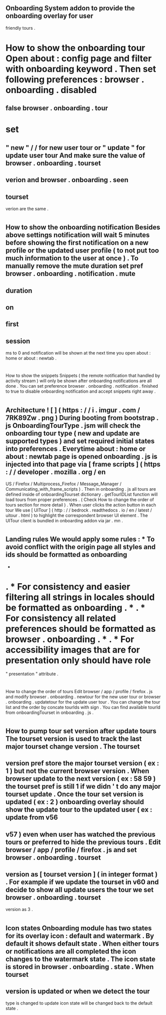 #
Onboarding
System
addon
to
provide
the
onboarding
overlay
for
user
-
friendly
tours
.
#
#
How
to
show
the
onboarding
tour
Open
about
:
config
page
and
filter
with
onboarding
keyword
.
Then
set
following
preferences
:
browser
.
onboarding
.
disabled
=
false
browser
.
onboarding
.
tour
-
set
=
"
new
"
/
/
for
new
user
tour
or
"
update
"
for
update
user
tour
And
make
sure
the
value
of
browser
.
onboarding
.
tourset
-
verion
and
browser
.
onboarding
.
seen
-
tourset
-
verion
are
the
same
.
#
#
How
to
show
the
onboarding
notification
Besides
above
settings
notification
will
wait
5
minutes
before
showing
the
first
notification
on
a
new
profile
or
the
updated
user
profile
(
to
not
put
too
much
information
to
the
user
at
once
)
.
To
manually
remove
the
mute
duration
set
pref
browser
.
onboarding
.
notification
.
mute
-
duration
-
on
-
first
-
session
-
ms
to
0
and
notification
will
be
shown
at
the
next
time
you
open
about
:
home
or
about
:
newtab
.
#
#
How
to
show
the
snippets
Snippets
(
the
remote
notification
that
handled
by
activity
stream
)
will
only
be
shown
after
onboarding
notifications
are
all
done
.
You
can
set
preference
browser
.
onboarding
.
notification
.
finished
to
true
to
disable
onboarding
notification
and
accept
snippets
right
away
.
#
#
Architecture
!
[
]
(
https
:
/
/
i
.
imgur
.
com
/
7RK89Zw
.
png
)
During
booting
from
bootstrap
.
js
OnboardingTourType
.
jsm
will
check
the
onboarding
tour
type
(
new
and
update
are
supported
types
)
and
set
required
initial
states
into
preferences
.
Everytime
about
:
home
or
about
:
newtab
page
is
opened
onboarding
.
js
is
injected
into
that
page
via
[
frame
scripts
]
(
https
:
/
/
developer
.
mozilla
.
org
/
en
-
US
/
Firefox
/
Multiprocess_Firefox
/
Message_Manager
/
Communicating_with_frame_scripts
)
.
Then
in
onboarding
.
js
all
tours
are
defined
inside
of
onboardingTourset
dictionary
.
getTourIDList
function
will
load
tours
from
proper
preferences
.
(
Check
How
to
change
the
order
of
tours
section
for
more
detail
)
.
When
user
clicks
the
action
button
in
each
tour
We
use
[
UITour
]
(
http
:
/
/
bedrock
.
readthedocs
.
io
/
en
/
latest
/
uitour
.
html
)
to
highlight
the
correspondent
browser
UI
element
.
The
UITour
client
is
bundled
in
onboarding
addon
via
jar
.
mn
.
#
#
Landing
rules
We
would
apply
some
rules
:
*
To
avoid
conflict
with
the
origin
page
all
styles
and
ids
should
be
formatted
as
onboarding
-
*
.
*
For
consistency
and
easier
filtering
all
strings
in
locales
should
be
formatted
as
onboarding
.
*
.
*
For
consistency
all
related
preferences
should
be
formatted
as
browser
.
onboarding
.
*
.
*
For
accessibility
images
that
are
for
presentation
only
should
have
role
=
"
presentation
"
attribute
.
#
#
How
to
change
the
order
of
tours
Edit
browser
/
app
/
profile
/
firefox
.
js
and
modify
browser
.
onboarding
.
newtour
for
the
new
user
tour
or
browser
.
onboarding
.
updatetour
for
the
update
user
tour
.
You
can
change
the
tour
list
and
the
order
by
concate
tourIds
with
sign
.
You
can
find
available
tourId
from
onboardingTourset
in
onboarding
.
js
.
#
#
How
to
pump
tour
set
version
after
update
tours
The
tourset
version
is
used
to
track
the
last
major
tourset
change
version
.
The
tourset
-
version
pref
store
the
major
tourset
version
(
ex
:
1
)
but
not
the
current
browser
version
.
When
browser
update
to
the
next
version
(
ex
:
58
59
)
the
tourset
pref
is
still
1
if
we
didn
'
t
do
any
major
tourset
update
.
Once
the
tour
set
version
is
updated
(
ex
:
2
)
onboarding
overlay
should
show
the
update
tour
to
the
updated
user
(
ex
:
update
from
v56
-
>
v57
)
even
when
user
has
watched
the
previous
tours
or
preferred
to
hide
the
previous
tours
.
Edit
browser
/
app
/
profile
/
firefox
.
js
and
set
browser
.
onboarding
.
tourset
-
version
as
[
tourset
version
]
(
in
integer
format
)
.
For
example
if
we
update
the
tourset
in
v60
and
decide
to
show
all
update
users
the
tour
we
set
browser
.
onboarding
.
tourset
-
version
as
3
.
#
#
Icon
states
Onboarding
module
has
two
states
for
its
overlay
icon
:
default
and
watermark
.
By
default
it
shows
default
state
.
When
either
tours
or
notifications
are
all
completed
the
icon
changes
to
the
watermark
state
.
The
icon
state
is
stored
in
browser
.
onboarding
.
state
.
When
tourset
-
version
is
updated
or
when
we
detect
the
tour
-
type
is
changed
to
update
icon
state
will
be
changed
back
to
the
default
state
.
